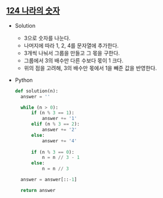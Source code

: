 ## [124 나라의 숫자](https://programmers.co.kr/learn/courses/30/lessons/12899)

- Solution
  - 3으로 숫자를 나눈다.
  - 나머지에 따라 1, 2, 4를 문자열에 추가한다.
  - 3개씩 나눠서 그룹을 만들고 그 몫을 구한다.
  - 그룹에서 3의 배수만 다른 수보다 몫이 1 크다.
  - 위의 점을 고려해, 3의 배수만 몫에서 1을 빼준 값을 반영한다.

- Python
  ```python
  def solution(n):
    answer = ''

    while (n > 0):
        if (n % 3 == 1):
            answer += '1'
        elif (n % 3 == 2):
            answer += '2'
        else:
            answer += '4'
            
        if (n % 3 == 0):
            n = n // 3 - 1
        else:
            n = n // 3

    answer = answer[::-1]

    return answer
    ```
